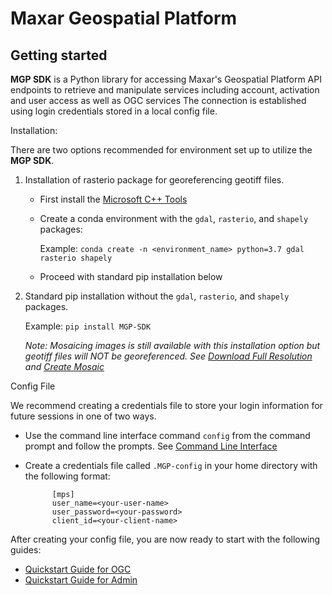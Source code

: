 # Maxar Geospatial Platform

## Getting started

**MGP SDK** is a Python library for accessing Maxar's Geospatial Platform API endpoints to 
retrieve and manipulate services including account, activation and user access as well as OGC services
The connection is established using login credentials stored in a local config file.


Installation:

There are two options recommended for environment set up to utilize the **MGP SDK**.

1. Installation of rasterio package for georeferencing geotiff files.
	* First install the [Microsoft C++ Tools](https://visualstudio.microsoft.com/visual-cpp-build-tools/)
	* Create a conda environment with the `gdal`, `rasterio`, and `shapely` packages:
		
		Example: ``conda create -n <environment_name> python=3.7 gdal rasterio shapely``
		
	* Proceed with standard pip installation below
		
2. Standard pip installation without the `gdal`, `rasterio`, and `shapely` packages.

	Example: ``pip install MGP-SDK``
	
	*Note: Mosaicing images is still available with this installation option but geotiff files will NOT be georeferenced. See [Download Full Resolution](ogc/get_full_res_image) and [Create Mosaic](ogc/create_mosaic)*

Config File

We recommend creating a credentials file to store your login information for future sessions in one of two ways. 

* Use the command line interface command ``config`` from the command prompt and follow the prompts. See [Command Line Interface](ogc/cli_commands)
* Create a credentials file called ``.MGP-config`` in your home directory with the following format:

			[mps] 
			user_name=<your-user-name>
			user_password=<your-password>
			client_id=<your-client-name>

After creating your config file, you are now ready to start with the following guides:

  * [Quickstart Guide for OGC](ogc/quickstart) 
  * [Quickstart Guide for Admin](account-services/quickstart)